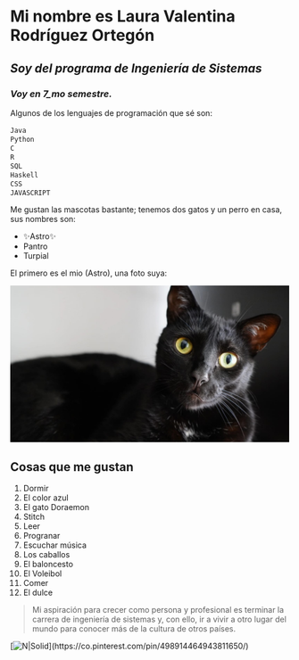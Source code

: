 # Mi nombre es Laura Valentina Rodríguez Ortegón
## _Soy del programa de Ingeniería de Sistemas_
### __*Voy en 7_mo semestre.*__

Algunos de los lenguajes de programación que sé son:
```
Java
Python
C 
R
SQL
Haskell
CSS
JAVASCRIPT
```

Me gustan las mascotas bastante; tenemos dos gatos y un perro en casa, sus nombres son:
- ✨Astro✨
- Pantro
- Turpial

El primero es el mio (Astro), una foto suya:

<img src="astro.jpeg" alt="astro" width="500"/>

## Cosas que me gustan 
1. Dormir
2. El color azul 
3. El gato Doraemon
4. Stitch
5. Leer
6. Progranar 
7. Escuchar música
8. Los caballos
9. El baloncesto
10. El Voleibol
11. Comer
12. El dulce

> Mi aspiración para crecer como persona y profesional es terminar la carrera de ingeniería 
> de sistemas y, con ello, ir a vivir a otro lugar del mundo para conocer más de la cultura 
> de otros países.

[![N|Solid]([https://cldup.com/dTxpPi9lDf.thumb.png](https://es.wikipedia.org/wiki/Lilo_%26_Stitch_%28franquicia%29#/media/Archivo:Disney_Stitch_logo.svg)https://es.wikipedia.org/wiki/Lilo_%26_Stitch_%28franquicia%29#/media/Archivo:Disney_Stitch_logo.svg)](https://co.pinterest.com/pin/498914464943811650/)
